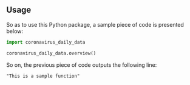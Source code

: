 ## Usage

So as to use this Python package, a sample piece of code is presented below:

```python
import coronavirus_daily_data

coronavirus_daily_data.overview()
```

So on, the previous piece of code outputs the following line:

```{r, engine='python', count_lines}
"This is a sample function"
```